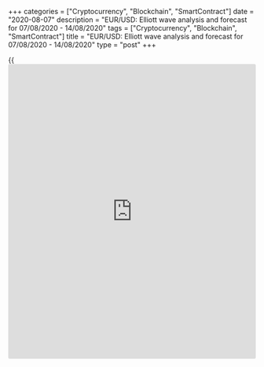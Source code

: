 +++
categories = ["Cryptocurrency", "Blockchain", "SmartContract"]
date = "2020-08-07"
description = "EUR/USD: Elliott wave analysis and forecast for 07/08/2020 - 14/08/2020"
tags = ["Cryptocurrency", "Blockchain", "SmartContract"]
title = "EUR/USD: Elliott wave analysis and forecast for 07/08/2020 - 14/08/2020"
type = "post"
+++

{{<iframe id="large-banner" src="https://www.bounty.group/#slide=8.0" width="100%" height="600" scrolling="no" style="border: 0px solid rgb(216, 221, 230); border-radius: 3px;">}}

August 7, 2020

August 7, 2020

EUR/USD: Elliott wave analysis and forecast for 07/08/2020 –
14/08/2020Alex Geuta

## The pair [EUR/USD][1] is likely to fall under correction. Estimated
pivot point is at a level of 1.1920.

 **Main scenario:** consider short positions from corrections below the
level of 1.1920 with a target of 1.1695 – 1.1644.

 **Alternative scenario:** breakout and consolidation above the level of
1.1920 will allow the pair to continue the rise up to the levels of
1.2050 – 1.2200.

 **Analysis:** A descending correction of larger degree presumably
finished developing on the [daily](https://www.fintecher.org/2020/03/03/forex-trading-daily-strategy/) time frame in the form of wave (2), and
the third wave (3) started developing. On the H4 time frame, the first
counter-trend wave 1 of (3) is forming, with wave iii of 1 presumably
formed inside. Apparently, a downward correction is starting to form as
the fourth wave  iv of 1 of (3) on the H1 time frame. If this assumption
is correct, the pair may be expected to fall to the levels of 1.1695 –
1.1644. The level of 1.1920 is critical in this scenario. Its breakout
will allow the pair to continue rising to the levels of 1.2050 – 1.2200.

![LiteForex: EUR/USD: Elliott wave analysis and forecast for 07/08/2020
– 14/08/2020][2]

* * *

![LiteForex: EUR/USD: Elliott wave analysis and forecast for 07/08/2020
– 14/08/2020][3]

* * *

![LiteForex: EUR/USD: Elliott wave analysis and forecast for 07/08/2020
– 14/08/2020][4]

* * *

P.S. Did you like my article? Share it in social networks: it will be
the best “thank you" :)

Ask me questions and comment below. I’ll be glad to answer your
questions and give necessary explanations.

 **Useful links:**

  * I recommend trying to trade with a reliable broker [here][5]. The system allows you to trade by yourself or copy successful traders from all across the globe.
  * Use my promo-code BLOG for getting deposit bonus 50% on LiteForex platform. Just enter this code in the appropriate field while [depositing][6] your trading account.
  * Telegram channel with high-quality analytics, Forex reviews, training articles, and other useful things for traders <t.me/liteforex>

## Price chart of EURUSD in real time mode

![EUR/USD: Elliott wave analysis and forecast for 07/08/2020 –
14/08/2020][7]

The content of this article reflects the author’s opinion and does not
necessarily reflect the official position of LiteForex. The material
published on this page is provided for informational purposes only and
should not be considered as the provision of investment advice for the
purposes of Directive 2004/39/EC.

Rate this article:

{{value}}

( {{count}} {{title}} )

   1. my.liteforex.com/trading/chart?symbol=EURUSD
   2. cdn.liteforex.com/cache/uploads/blog_post/wave-analisys/07-08-2020/EURUSDH1.png?w=30&s=c27006626c86170d11918d9dc530fa31
   3. cdn.liteforex.com/cache/uploads/blog_post/wave-analisys/07-08-2020/EURUSDH4.png?w=30&s=37c5f6c4313002a0c0820eb1a5ec8a87
   4. cdn.liteforex.com/cache/uploads/blog_post/wave-analisys/07-08-2020/EURUSDDaily.png?w=30&s=1a29b934c32be71f45c0d09d2bf0b191
   5. my.liteforex.com/?category=analysts-opinions&slug=eurusd-elliott-wave-analysis-and-forecast-for-07082020-14082020&openPopup=%2Fregistration%2Fpopup&utm_source=blog&utm_medium=article&utm_campaign=bonus
   6. my.liteforex.com/deposit/?category=analysts-opinions&slug=eurusd-elliott-wave-analysis-and-forecast-for-07082020-14082020&promo_code=BLOG&utm_source=blog&utm_medium=article&utm_campaign=bonus
   7. cdn.liteforex.com/cache/uploads/blog_post/wave-analisys/Previews-elliot-waves/eurusd-elliott-wave-analysis-liteforex-blog-preview.jpg?q=75&w=1000&s=b202050ed0fbd5cbac195a74fd2a8075